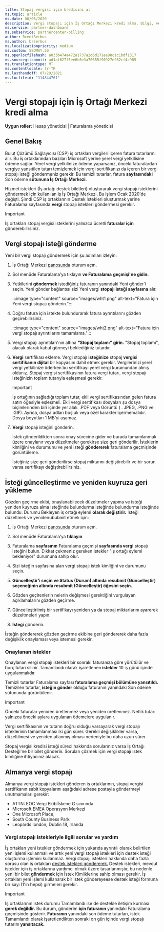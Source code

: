 ```yaml
---
title: Stopaj vergisi için kredisini al
ms.topic: article
ms.date: 06/05/2020
description: Vergi stopajı için İş Ortağı Merkezi kredi alma. Bilgi, vergi stopajı isteği gönderme adımlarını içerir.
ms.service: partner-dashboard
ms.subservice: partnercenter-billing
author: BrentSerbus
ms.author: brserbus
ms.localizationpriority: medium
ms.custom: SEOMAY.20
ms.openlocfilehash: a033b474a472a1737a2d6d171ee98c1c1bdf1317
ms.sourcegitcommit: ad1af627f5ee6b6e3a70655f90927e932cf4c985
ms.translationtype: MT
ms.contentlocale: tr-TR
ms.lasthandoff: 07/29/2021
ms.locfileid: "114844761"
---
```

# <a name="receive-credit-on-your-partner-center-account-for-tax-withholding"></a>Vergi stopajı için İş Ortağı Merkezi kredi alma

**Uygun roller:** Hesap yöneticisi | Faturalama yöneticisi

## <a name="overview"></a>Genel Bakış

Bulut Çözümü Sağlayıcısı (CSP) iş ortakları vergileri içeren fatura tutarlarını alır. Bu iş ortaklarından bazıları Microsoft yerine yerel vergi yetkilisine ödeme sağlar. Yerel vergi yetkilinize ödeme yaparsanız, önceki faturalardan vergiye yansıtilen tutarı temizlemek için vergi sertifikanızı da içeren bir vergi stopajı isteği göndermeniz gerekir. Bu temizli tutarlar, fatura **sayfasındaki** Son ödeme **sütununa İş Ortağı Merkezi.**

Hizmet istekleri (İş ortağı destek biletleri) oluşturarak vergi stopajı isteklerini göndermek için kullanılan iş İş Ortağı Merkezi. Bu işlem Ocak 2020'de değişti. Şimdi CSP iş ortaklarının Destek İstekleri oluşturmak yerine Faturalama sayfasında **vergi** stopajı istekleri göndermesi gerekir.

> [!IMPORTANT]
> İş ortakları stopaj vergisi isteklerini yalnızca ücretli **faturalar için** gönderebilirsiniz.

## <a name="submit-a-tax-withholding-request"></a>Vergi stopajı isteği gönderme

Yeni bir vergi stopajı göndermek için şu adımları izleyin:

1. İş Ortağı Merkezi [panosunda](https://partner.microsoft.com/dashboard/home) oturum açın.

2. Sol menüde Faturalama'ya tıklayın **ve Faturalama** **geçmişi'ne gidin.**

3. Yetkilerini **göndermek** istediğiniz faturanın yanındaki Yeni gönder'i seçin. Yeni gönder bağlantısı sizi Yeni vergi **stopajı isteği sayfasına** alır.

   :::image type="content" source="images/wht1.png" alt-text="Fatura için Yeni vergi stopajı gönderin.":::

4. Doğru fatura için istekte bulundurarak fatura ayrıntılarını gözden geçirebilirsiniz.

   :::image type="content" source="images/wht2.png" alt-text="Fatura için vergi stopajı ayrıntılarını tamamlama.":::

5. Vergi stopajı ayrıntıları'nın altına **"Stopaj toplamı" girin.** "Stopaj toplamı", alacak olarak kabul görmeyi beklediğiniz tutardır.

6. **Vergi** sertifikası ekleme. Vergi stopajı **isteğinize** stopaj **vergisi sertifikanın dijital** bir kopyasını dahil etmek gerekir. Vergilerinizi yerel vergi yetkilinize öderken bu sertifikayı yerel vergi kurumundan almış oldunız. Stopaj vergisi sertifikasının fatura vergi tutarı, vergi stopajı isteğinizin toplam tutarıyla eşleşmesi gerekir.

   > [!IMPORTANT]
   > İş ortağının sağladığı toplam tutar, ekli vergi sertifikasından gelen fatura satırı öğesiyle eşleşmeli. Ekli vergi sertifikası dosyaları şu dosya biçimlerinden biri içinde yer alalı: .PDF veya Görüntü ( . JPEG, .PNG ve .GIF). Ayrıca, dosya adları boşluk veya özel karakter içermemalıdır. Dosya boyutları 1 MB'yi aşamaz.

7. **Vergi** stopajı isteğini gönderin.

   İstek gönderildikten sonra onay sürecine gider ve burada tamamlanmak üzere onaylanır veya düzeltmeler gerekirse size geri gönderilir. İsteklerin kimliğini ve durumunu ve yeni isteği **göndererek** faturalama geçmişinde görüntüleme.

   İsteğiniz size geri gönderilirse stopaj miktarını değiştirebilir ve bir sorun varsa sertifikayı değiştirebilirsiniz.

## <a name="update-request-and-resubmit"></a>İsteği güncelleştirme ve yeniden kuyruza geri yükleme

Gözden geçirme ekibi, onaylanabilecek düzeltmeler yapma ve isteği yeniden kuyruza alma isteğinde bulundurma isteğinde bulundurma isteğinde bulundu. Durumu Bekleyen iş ortağı eylemi **olarak değiştirir.** İsteği düzeltmek ve yenidenububmit etmek için:

1. İş Ortağı Merkezi [panosunda](https://partner.microsoft.com/dashboard/home) oturum açın.

2. Sol menüde Faturalama'ya **tıklayın**

3. Faturalama **sayfasının** Faturalama geçmişi **sayfasında vergi** stopajı isteğini bulun. Dikkat çekmeniz gereken istekler "İş ortağı eylemi bekleniyor" durumuna sahip olur.

4. Sizi isteğin sayfasına alan vergi stopajı istek kimliğini ve durumunu seçin.

5. **Güncelleştir'i seçin ve Status (Durum) altında resubmit (Güncelleştir)** **seçeneğinin altında resubmit (Güncelleştir) öğesini seçin.**

6. Gözden geçirenlerin nelerin değişmesi gerektiğini vurgulayan açıklamalarını gözden geçirme.

7. Güncelleştirilmiş bir sertifikayı yeniden ya da stopaj miktarlarını ayarerek düzeltmeleri yapın.

8. **İsteği** gönderin.

İsteğin göndererek gözden geçirme ekibine geri göndererek daha fazla değişiklik onaylaması veya istemesi gerekir.

### <a name="approved-requests"></a>Onaylanan istekler

Onaylanan vergi stopajı istekleri bir sonraki faturanıza göre yürütülür ve borç tutarı silinir. Tamamlandı olarak işaretlenen **istekler** 10 iş günü içinde uygulanmalıdır. 

Temizli tutarlar Faturalama sayfası **faturalama geçmişi bölümüne yansıtıldı.** Temizilen tutarlar, **isteğin gönder** olduğu faturanın yanındaki Son ödeme sütununda görüntülenir.

   > [!IMPORTANT]
   > Önceki faturalar yeniden üretlenmez veya yeniden üretlenmez. Netlik tutarı yalnızca önceki aylara uygulanan ödemelere uygulanır.

Vergi sertifikasının ve tutarın doğru olduğu varsayarak vergi stopajı isteklerinin tamamlanması iki gün sürer. Gerekli değişiklikler varsa, düzeltilmesi ve yeniden atlanmış olması nedeniyle bu daha uzun sürer.

Stopaj vergisi kredisi isteği süreci hakkında sorularınız varsa İş Ortağı Desteği'ne bir bilet gönderin. Soruları çözmek için vergi stopajı istek kimliğine ihtiyacınız olacak.

## <a name="german-tax-withholding"></a>Almanya vergi stopajı

Almanya vergi stopajı istekleri gönderen iş ortaklarının, stopaj vergisi sertifikanın sabit kopyalarını aşağıdaki adrese postayla göndermeyi unutmamaları gerekir:

- ATTN: EOC Vergi Ekibiİskene G sınırında
- Microsoft EMEA Operasyon Merkezi
- One Microsoft Place,
- South County Business Park
- Leopards london, Dublin 18, İrlanda

### <a name="questions-and-assistance-for-tax-withholding-requests"></a>Vergi stopajı istekleriyle ilgili sorular ve yardım

İş ortakları yeni istekler göndermek için yukarıda ayrıntılı olarak belirtilen yeni işlemi kullanmalı ve artık yeni vergi stopajı istekleri için destek isteği oluşturma işlemini kullanmaz. Vergi stopajı istekleri hakkında daha fazla sorusu olan iş ortakları [destek istekleri göndererek.](https://partner.microsoft.com/dashboard/support/csp/servicerequests/create?stage=2&topicid=9227afa6-babf-3917-acee-67db7860f5ed) Destek istekleri, mevcut istekler için iş ortaklarına yardımcı olmak üzere tasarlanmıştır, bu nedenle yeni bir bilet **göndermek** için İstek Kimliklerine sahip olması gerekir. İş ortakları yeni işlemi kullanarak bir istek göndereyeese destek isteği formuna bir sayı (1'in hepsi) girmeleri gerekir. 

   > [!IMPORTANT]
   > İş ortaklarının istek durumu Tamamlandı ise de destekle iletişim kurması **gerek değildir.** Bu durum, gönderim **için faturanın** yanındaki Faturalama geçmişinde gösterir. **Faturanın** yanındaki son ödeme tutarları, istek Tamamlandı olarak işaretlendikten sonraki on gün içinde vergi stopajı tutarını **yansıtacak.**
